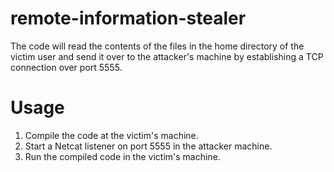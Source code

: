 # remote-information-stealer
The code will read the contents of the files in the home directory of the victim user and send it over to the attacker's machine by establishing a TCP connection over port 5555.

# Usage

1. Compile the code at the victim's machine.
2. Start a Netcat listener on port 5555 in the attacker machine.
3. Run the compiled code in the victim's machine.
